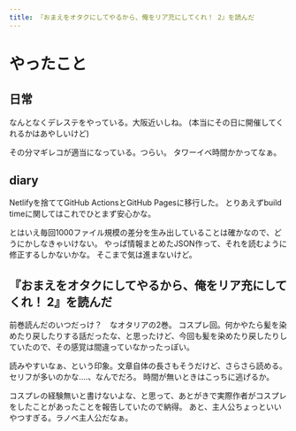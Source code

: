 ```yaml
---
title: 『おまえをオタクにしてやるから、俺をリア充にしてくれ！ 2』を読んだ
---
```


# やったこと

## 日常

なんとなくデレステをやっている。大阪近いしね。
(本当にその日に開催してくれるかはあやしいけど)

その分マギレコが適当になっている。つらい。
タワーイベ時間かかってなぁ。

## diary

Netlifyを捨ててGitHub ActionsとGitHub Pagesに移行した。
とりあえずbuild timeに関してはこれでひとまず安心かな。

とはいえ毎回1000ファイル規模の差分を生み出していることは確かなので、どうにかしなきゃいけない。
やっぱ情報まとめたJSON作って、それを読むように修正するしかないかな。
そこまで気は進まないけど。

## 『おまえをオタクにしてやるから、俺をリア充にしてくれ！ 2』を読んだ

前巻読んだのいつだっけ？　なオタリアの2巻。
コスプレ回。何かやたら髪を染めたり戻したりする話だったな、と思ったけど、今回も髪を染めたり戻したりしていたので、その感覚は間違っていなかったっぽい。

読みやすいなぁ、という印象。文章自体の長さもそうだけど、さらさら読める。セリフが多いのかな‥‥、なんでだろ。
時間が無いときはこっちに逃げるか。

コスプレの経験無いと書けないよな、と思って、あとがきで実際作者がコスプレをしたことがあったことを報告していたので納得。
あと、主人公ちょっといいやつすぎる。ラノベ主人公だなぁ。
